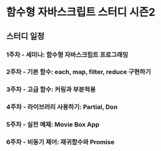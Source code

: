 # 함수형 자바스크립트 스터디 시즌2

## 스터디 일정
  ### 1주차 - 세미나: 함수형 자바스크립트 프로그래밍
  ### 2주차 - 기본 함수: each, map, filter, reduce 구현하기
  ### 3주차 - 고급 함수: 커링과 부분적용
  ### 4주차 - 라이브러리 사용하기: Partial, Don
  ### 5주차 - 실전 예제: Movie Box App
  ### 6주차 - 비동기 제어: 재귀함수와 Promise
